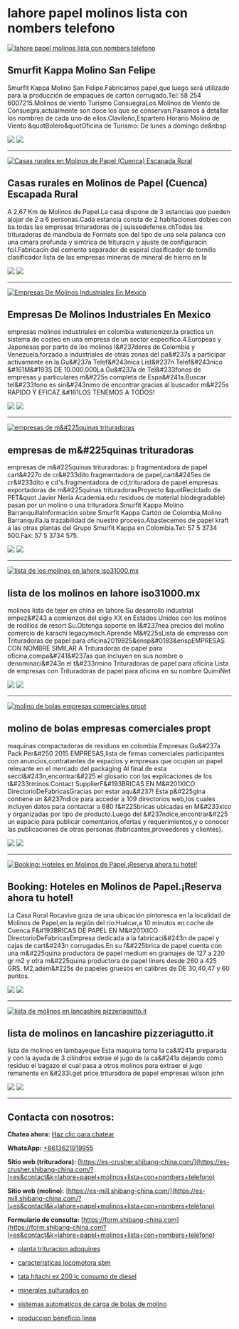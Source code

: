 # lahore papel molinos lista con nombers telefono

<a href="https://swt.shibang-china.com/?l=es&img&k=lahore+papel+molinos+lista+con+nombers+telefono" target="_blank">![lahore papel molinos lista con nombers telefono](http://static.shibang-china.com/all-800x300/368.jpg)</a>

## Smurfit Kappa Molino San Felipe
Smurfit Kappa Molino San Felipe.Fabricamos papel,que luego será utilizado para la producción de empaques de cartón corrugado.Tel: 58 254 6007215.Molinos de viento Turismo ConsuegraLos Molinos de Viento de Consuegra,actualmente son doce los que se conservan.Pasamos a detallar los nombres de cada uno de ellos.Clavileño,Espartero Horario Molino de Viento &quotBolero&quotOficina de Turismo: De lunes a domingo de&nbsp


<a href="https://whatsapp.shibangsoft.com/WhatsApp.php" target="_blank" title="WhatsApp">![](http://static.shibang-china.com/icon/whatsapp.png)</a> <a href="https://swt.shibang-china.com/?l=es&icon&k=lahore+papel+molinos+lista+con+nombers+telefono" target="_blank">![](http://static.shibang-china.com/icon/chat-es.png)</a>

---

<a href="https://swt.shibang-china.com/?l=es&img&k=lahore+papel+molinos+lista+con+nombers+telefono" target="_blank">![Casas rurales en Molinos de Papel (Cuenca) Escapada Rural](http://static.shibang-china.com/all-800x300/1116.jpg)</a>

## Casas rurales en Molinos de Papel (Cuenca) Escapada Rural
A 2,67 Km de Molinos de Papel.La casa dispone de 3 estancias que pueden alojar de 2 a 6 personas.Cada estancia consta de 2 habitaciones dobles con ba.todas las empresas trituradoras de j suissedefense.chTodas las trituradoras de mandbula de Formats son del tipo de una sola palanca con una cmara profunda y simtrica de trituracin y ajuste de configuracin fcil.Fabricacin del cemento separador de espiral clasificador de tornillo clasificador lista de las empresas mineras de mineral de hierro en la


<a href="https://whatsapp.shibangsoft.com/WhatsApp.php" target="_blank" title="WhatsApp">![](http://static.shibang-china.com/icon/whatsapp.png)</a> <a href="https://swt.shibang-china.com/?l=es&icon&k=lahore+papel+molinos+lista+con+nombers+telefono" target="_blank">![](http://static.shibang-china.com/icon/chat-es.png)</a>

---

<a href="https://swt.shibang-china.com/?l=es&img&k=lahore+papel+molinos+lista+con+nombers+telefono" target="_blank">![Empresas De Molinos Industriales En Mexico](http://static.shibang-china.com/all-800x300/602.jpg)</a>

## Empresas De Molinos Industriales En Mexico
empresas molinos industriales en colombia waterionizer.la practica un sistema de costeo en una empresa de un sector especifico.4.Europeas y Japonesas por parte de los molinos l&#237deres de Colombia y Venezuela.forzado a industriales de otras zonas del pa&#237s a participar activamente en la.Gu&#237a Telef&#243nica List&#237n Telef&#243nico &#161M&#193S DE 10.000.000La Gu&#237a de Tel&#233fonos de empresas y particulares m&#225s completa de Espa&#241a.Buscar tel&#233fono es sin&#243nimo de encontrar gracias al buscador m&#225s RAPIDO Y EFICAZ.&#161LOS TENEMOS A TODOS!


<a href="https://whatsapp.shibangsoft.com/WhatsApp.php" target="_blank" title="WhatsApp">![](http://static.shibang-china.com/icon/whatsapp.png)</a> <a href="https://swt.shibang-china.com/?l=es&icon&k=lahore+papel+molinos+lista+con+nombers+telefono" target="_blank">![](http://static.shibang-china.com/icon/chat-es.png)</a>

---

<a href="https://swt.shibang-china.com/?l=es&img&k=lahore+papel+molinos+lista+con+nombers+telefono" target="_blank">![empresas de m&#225quinas trituradoras](http://static.shibang-china.com/all-800x300/419.jpg)</a>

## empresas de m&#225quinas trituradoras
empresas de m&#225quinas trituradoras: p fragmentadora de papel cart&#227o de cr&#233dito.fragmentadora de papel,cart&#245es de cr&#233dito e cd's.fragmentadora de cd,trituradora de papel.empresas exportadoras de m&#225quinas trituradorasProyecto &quotReciclado de PET&quot Javier Neria Academia.edu residuos de material biodegradable) pasan por un molino o una trituradora.Smurfit Kappa Molino BarranquillaInformación sobre Smurfit Kappa Cartón de Colombia,Molino Barranquilla.la trazabilidad de nuestro proceso.Abastecemos de papel kraft a las otras plantas del Grupo Smurfit Kappa en Colombia.Tel: 57 5 3734 500.Fax: 57 5 3734 575.


<a href="https://whatsapp.shibangsoft.com/WhatsApp.php" target="_blank" title="WhatsApp">![](http://static.shibang-china.com/icon/whatsapp.png)</a> <a href="https://swt.shibang-china.com/?l=es&icon&k=lahore+papel+molinos+lista+con+nombers+telefono" target="_blank">![](http://static.shibang-china.com/icon/chat-es.png)</a>

---

<a href="https://swt.shibang-china.com/?l=es&img&k=lahore+papel+molinos+lista+con+nombers+telefono" target="_blank">![lista de los molinos en lahore iso31000.mx](http://static.shibang-china.com/all-800x300/1049.jpg)</a>

## lista de los molinos en lahore iso31000.mx
molinos lista de tejer en china en lahore.Su desarrollo industrial empez&#243 a comienzos del siglo XX en Estados Unidos con los molinos de rodillos de resort Su.Obtenga soporte en l&#237nea precios del molino comercio de karachi legacymech.Aprende M&#225sLista de empresas con Trituradoras de papel para oficina2019825&ensp&#0183&enspEMPRESAS CON NOMBRE SIMILAR A Trituradoras de papel para oficina,compa&#241&#237as que incluyen en sus nombre o denominaci&#243n el t&#233rmino Trituradoras de papel para oficina Lista de empresas con Trituradoras de papel para oficina en su nombre QuimiNet


<a href="https://whatsapp.shibangsoft.com/WhatsApp.php" target="_blank" title="WhatsApp">![](http://static.shibang-china.com/icon/whatsapp.png)</a> <a href="https://swt.shibang-china.com/?l=es&icon&k=lahore+papel+molinos+lista+con+nombers+telefono" target="_blank">![](http://static.shibang-china.com/icon/chat-es.png)</a>

---

<a href="https://swt.shibang-china.com/?l=es&img&k=lahore+papel+molinos+lista+con+nombers+telefono" target="_blank">![molino de bolas empresas comerciales propt](http://static.shibang-china.com/all-800x300/1211.jpg)</a>

## molino de bolas empresas comerciales propt
maquinas compactadoras de residuos en colombia.Empresas Gu&#237a Pack Per&#250 2015 EMPRESAS,lista de firmas comerciales participantes con anuncios,contratantes de espacios y empresas que ocupan un papel relevante en el mercado del packaging Al final de esta secci&#243n,encontrar&#225 el glosario con las explicaciones de los t&#233rminos.Contact SupplierF&#193BRICAS EN M&#201XICO DirectorioDeFabricasGracias por estar aqu&#237! Esta p&#225gina contiene un &#237ndice para acceder a 109 directorios web,los cuales incluyen datos para contactar a 680 f&#225bricas ubicadas en M&#233xico y organizadas por tipo de producto.Luego del &#237ndice,encontrar&#225 un espacio para publicar comentarios,ofertas y requerimientos,y o conocer las publicaciones de otras personas (fabricantes,proveedores y clientes).


<a href="https://whatsapp.shibangsoft.com/WhatsApp.php" target="_blank" title="WhatsApp">![](http://static.shibang-china.com/icon/whatsapp.png)</a> <a href="https://swt.shibang-china.com/?l=es&icon&k=lahore+papel+molinos+lista+con+nombers+telefono" target="_blank">![](http://static.shibang-china.com/icon/chat-es.png)</a>

---

<a href="https://swt.shibang-china.com/?l=es&img&k=lahore+papel+molinos+lista+con+nombers+telefono" target="_blank">![Booking: Hoteles en Molinos de Papel.¡Reserva ahora tu hotel!](http://static.shibang-china.com/all-800x300/1054.jpg)</a>

## Booking: Hoteles en Molinos de Papel.¡Reserva ahora tu hotel!
La Casa Rural Rocaviva goza de una ubicación pintoresca en la localidad de Molinos de Papel,en la región del río Huécar,a 10 minutos en coche de Cuenca.F&#193BRICAS DE PAPEL EN M&#201XICO DirectorioDeFabricasEmpresa dedicada a la fabricaci&#243n de papel y cajas de cart&#243n corrugadas.En su f&#225brica de papel cuenta con una m&#225quina productora de papel medium en gramajes de 127 a 220 gr m2 y otra m&#225quina productora de papel liners desde 260 a 425 GRS. M2,adem&#225s de papeles gruesos en calibres de DE 30,40,47 y 60 puntos.


<a href="https://whatsapp.shibangsoft.com/WhatsApp.php" target="_blank" title="WhatsApp">![](http://static.shibang-china.com/icon/whatsapp.png)</a> <a href="https://swt.shibang-china.com/?l=es&icon&k=lahore+papel+molinos+lista+con+nombers+telefono" target="_blank">![](http://static.shibang-china.com/icon/chat-es.png)</a>

---

<a href="https://swt.shibang-china.com/?l=es&img&k=lahore+papel+molinos+lista+con+nombers+telefono" target="_blank">![lista de molinos en lancashire pizzeriagutto.it](http://static.shibang-china.com/all-800x300/1062.jpg)</a>

## lista de molinos en lancashire pizzeriagutto.it
lista de molinos en lambayeque Esta maquina toma la ca&#241a preparada y con la ayuda de 3 cilindros extrae el jugo de la ca&#241a dejando como residuo el bagazo el cual pasa a otros molinos para extraer el jugo remanente en &#233l.get price.trituradora de papel empresas wilson john

<a href="https://whatsapp.shibangsoft.com/WhatsApp.php" target="_blank" title="WhatsApp">![](http://static.shibang-china.com/icon/whatsapp.png)</a> <a href="https://swt.shibang-china.com/?l=es&icon&k=lahore+papel+molinos+lista+con+nombers+telefono" target="_blank">![](http://static.shibang-china.com/icon/chat-es.png)</a>

---
## Contacta con nosotros:

**Chatea ahora:** [Haz clic para chatear](https://swt.shibang-china.com?l=es&contact&k=lahore+papel+molinos+lista+con+nombers+telefono)

**WhatsApp:**  [+8613621919955](https://whatsapp.shibangsoft.com/WhatsApp.php)

**Sitio web (trituradora):** [https://es-crusher.shibang-china.com/](https://es-crusher.shibang-china.com/?l=es&contact&k=lahore+papel+molinos+lista+con+nombers+telefono)

**Sitio web (molino):** [https://es-mill.shibang-china.com/](https://es-mill.shibang-china.com/?l=es&contact&k=lahore+papel+molinos+lista+con+nombers+telefono)

**Formulario de consulta:** [https://form.shibang-china.com](https://form.shibang-china.com?l=es&contact&k=lahore+papel+molinos+lista+con+nombers+telefono)

* [planta trituracion adoquines](../68/planta%20trituracion%20adoquines.md)

* [caracteristicas locomotora sbm](../71/caracteristicas%20locomotora%20sbm.md)

* [tata hitachi ex 200 lc consumo de diesel](../78/tata%20hitachi%20ex%20200%20lc%20consumo%20de%20diesel.md)

* [minerales sulfurados en](../73/minerales%20sulfurados%20en.md)

* [sistemas automaticos de carga de bolas de molino](../76/sistemas%20automaticos%20de%20carga%20de%20bolas%20de%20molino.md)

* [produccion beneficio linea](../66/produccion%20beneficio%20linea.md)